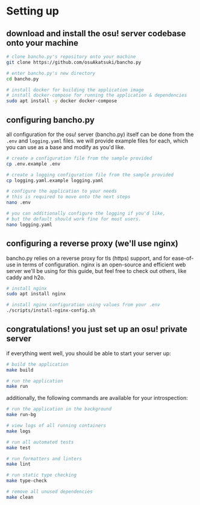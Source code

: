 # Setting up

## download and install the osu! server codebase onto your machine

```sh
# clone bancho.py's repository onto your machine
git clone https://github.com/osuAkatsuki/bancho.py

# enter bancho.py's new directory
cd bancho.py

# install docker for building the application image
# install docker-compose for running the application & dependencies
sudo apt install -y docker docker-compose
```

## configuring bancho.py

all configuration for the osu! server (bancho.py) itself can be done from the
`.env` and `logging.yaml` files. we will provide example files for each, which
you can use as a base and modify as you'd like.

```sh
# create a configuration file from the sample provided
cp .env.example .env

# create a logging configuration file from the sample provided
cp logging.yaml.example logging.yaml

# configure the application to your needs
# this is required to move onto the next steps
nano .env

# you can additionally configure the logging if you'd like,
# but the default should work fine for most users.
nano logging.yaml
```

## configuring a reverse proxy (we'll use nginx)

bancho.py relies on a reverse proxy for tls (https) support, and for ease-of-use
in terms of configuration. nginx is an open-source and efficient web server we'll
be using for this guide, but feel free to check out others, like caddy and h2o.

```sh
# install nginx
sudo apt install nginx

# install nginx configuration using values from your .env
./scripts/install-nginx-config.sh
```

## congratulations! you just set up an osu! private server

if everything went well, you should be able to start your server up:

```sh
# build the application
make build

# run the application
make run
```

additionally, the following commands are available for your introspection:

```sh
# run the application in the background
make run-bg

# view logs of all running containers
make logs

# run all automated tests
make test

# run formatters and linters
make lint

# run static type checking
make type-check

# remove all unused dependencies
make clean
```
